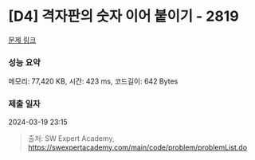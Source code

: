 # [D4] 격자판의 숫자 이어 붙이기 - 2819 

[문제 링크](https://swexpertacademy.com/main/code/problem/problemDetail.do?contestProbId=AV7I5fgqEogDFAXB) 

### 성능 요약

메모리: 77,420 KB, 시간: 423 ms, 코드길이: 642 Bytes

### 제출 일자

2024-03-19 23:15



> 출처: SW Expert Academy, https://swexpertacademy.com/main/code/problem/problemList.do